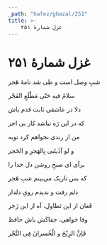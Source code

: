 ```yaml
---
_path: "hafez/ghazal/251"
title: >-
    غزل شمارهٔ ۲۵۱
---
```

# غزل شمارهٔ ۲۵۱

<div class="b" id="bn1"><div class="m1"><p>شبِ وصل است و طی شد نامهٔ هَجر</p></div>
<div class="m2"><p>سلامٌ فیهِ حَتّی مَطْلَعِ الفَجْر</p></div></div>
<div class="b" id="bn2"><div class="m1"><p>دلا در عاشقی ثابت قدم باش</p></div>
<div class="m2"><p>که در این رَه نباشد کار بی اجر</p></div></div>
<div class="b" id="bn3"><div class="m1"><p>من از رندی نخواهم کرد توبه</p></div>
<div class="m2"><p>و لو آذَیتَنی بِالهَجرِ و الحَجر</p></div></div>
<div class="b" id="bn4"><div class="m1"><p>برآی ای صبحِ روشن دل خدا را</p></div>
<div class="m2"><p>که بس تاریک می‌بینم شبِ هَجر</p></div></div>
<div class="b" id="bn5"><div class="m1"><p>دلم رفت و ندیدم رویِ دلدار</p></div>
<div class="m2"><p>فَغان از این تَطاول، آه از این زَجر</p></div></div>
<div class="b" id="bn6"><div class="m1"><p>وفا خواهی، جفاکَش باش حافظ</p></div>
<div class="m2"><p>فَاِنَّ الرِبْحَ و الْخُسرانَ فِی التَّجْر</p></div></div>
